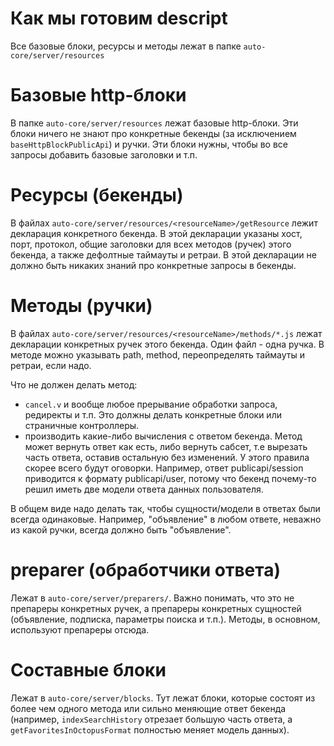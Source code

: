 # Как мы готовим descript

Все базовые блоки, ресурсы и методы лежат в папке `auto-core/server/resources`

# Базовые http-блоки

В папке `auto-core/server/resources` лежат базовые http-блоки.
Эти блоки ничего не знают про конкретные бекенды (за исключением `baseHttpBlockPublicApi`) и ручки.
Эти блоки нужны, чтобы во все запросы добавить базовые заголовки и т.п.

# Ресурсы (бекенды)

В файлах `auto-core/server/resources/<resourceName>/getResource` лежит декларация конкретного бекенда.
В этой декларации указаны хост, порт, протокол, общие заголовки для всех методов (ручек) этого бекенда,
а также дефолтные таймауты и ретраи. 
В этой декларации не должно быть никаких знаний про конкретные запросы в бекенды.

# Методы (ручки)

В файлах `auto-core/server/resources/<resourceName>/methods/*.js` лежат декларации конкретных ручек этого бекенда.
Один файл - одна ручка. В методе можно указывать path, method, переопределять таймауты и ретраи, если надо.

Что не должен делать метод:
- `cancel.v` и вообще любое прерывание обработки запроса, редиректы и т.п. Это должны делать конкретные блоки или страничные контроллеры.
- производить какие-либо вычисления с ответом бекенда. Метод может вернуть ответ как есть, либо вернуть сабсет, т.е вырезать часть ответа, оставив остальную без изменений.
У этого правила скорее всего будут оговорки. Например, ответ publicapi/session приводится к формату publicapi/user, потому что бекенд почему-то решил иметь две модели ответа данных пользователя.

В общем виде надо делать так, чтобы сущности/модели в ответах были всегда одинаковые. 
Например, "объявление" в любом ответе, неважно из какой ручки, всегда должно быть "объявление".

# preparer (обработчики ответа)

Лежат в `auto-core/server/preparers/`. Важно понимать, что это не препареры конкретных ручек,
а препареры конкретных сущностей (объявление, подписка, параметры поиска и т.п.). Методы, в основном, используют препареры отсюда.

# Составные блоки

Лежат в `auto-core/server/blocks`.
Тут лежат блоки, которые состоят из более чем одного метода или сильно меняющие ответ бекенда (например, `indexSearchHistory` отрезает большую часть ответа, а `getFavoritesInOctopusFormat` полностью меняет модель данных).  
